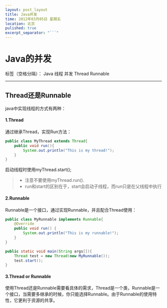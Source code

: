 ```yaml
---
layout: post_layout
title: Java并发
time: 2012年03月05日 星期五
location: 北京
pulished: true
excerpt_separator: "```"
---
```

# Java的并发

标签（空格分隔）： Java 线程 并发 Thread Runnable

---

## Thread还是Runnable
java中实现线程的方式有两种：

#### 1.Thread
 通过继承Thread，实现Run方法：
``` java
public class MyThread extends Thread{
	public void run(){
		System.out.println("This is my thread!");
	}
}
```
启动线程时使用myThread.start(); 
> * 注意不要使用myThread.run(). 
> * run和start的区别在于，start会启动子线程，而run只是在父线程中执行

#### 2.Runnable
Runnable是一个接口，通过实现Runnable，并且配合Thread使用：
``` java
public class MyRunnable implements Runnable{
	@Override
	public void run() {	
		System.out.println("This is my runnable!");	
	}
}

public static void main(String args[]){
	Thread test = new Thread(new MyRunnable());
	test.start();
}
```
#### 3.Thread or Runnable
使用Thread还是Runnable需要看具体的需求，Thread是一个类，Runnable是一个接口，当需要多继承的时候，你只能选择Runnable。由于Runnable的使用特性，它更利于资源的共享。

